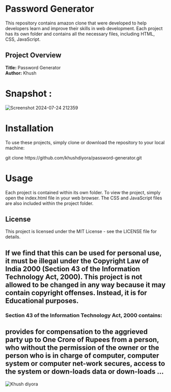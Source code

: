 # Password Generator

This repository contains amazon clone that were developed to help developers learn and improve their skills in web development. Each project has its own folder and contains all the necessary files, including HTML, CSS, JavaScript.

## Project Overview

**Title:** Password Generator <br>
**Author:** Khush


# Snapshot : 

![Screenshot 2024-07-24 212359](https://github.com/user-attachments/assets/94b60f08-1b11-4daf-9fdd-b9b55dde0610)



# Installation
To use these projects, simply clone or download the repository to your local machine:
<p>git clone https://github.com/khushdiyora/password-generator.git</p>
  
# Usage
Each project is contained within its own folder. To view the project, simply open the index.html file in your web browser. The CSS and JavaScript files are also included within the project folder.

## License

This project is licensed under the MIT License - see the LICENSE file for details.

## If we find that this can be used for personal use, it must be illegal under the Copyright Law of India 2000 (Section 43 of the Information Technology Act, 2000). This project is not allowed to be changed in any way because it may contain copyright offenses. Instead, it is for Educational purposes.

### Section 43 of the Information Technology Act, 2000 contains:

## provides for compensation to the aggrieved party up to One Crore of Rupees from a person, who without the permission of the owner or the person who is in charge of computer, computer system or computer net-work secures, access to the system or down-loads data or down-loads ...

![Khush diyora](https://github.com/user-attachments/assets/2cceda39-3a1a-44ff-aa96-556057017ee9)

